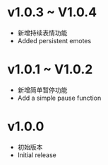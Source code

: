 # v1.0.3 ~ V1.0.4
* 新增持续表情功能
* Added persistent emotes

# v1.0.1 ~ V1.0.2
* 新增简单暂停功能
* Add a simple pause function

# v1.0.0
* 初始版本
* Initial release